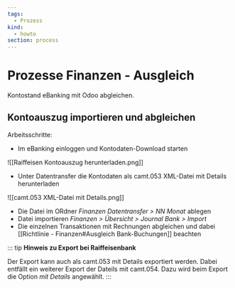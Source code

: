 ```yaml
---
tags:
  - Prozess
kind:
  - howto
section: process
---
```


# Prozesse Finanzen - Ausgleich

Kontostand eBanking mit Odoo abgleichen.

## Kontoauszug importieren und abgleichen

Arbeitsschritte:

- Im eBanking einloggen und Kontodaten-Download starten

![[Raiffeisen Kontoauszug herunterladen.png]]

- Unter Datentransfer die Kontodaten als camt.053 XML-Datei mit Details herunterladen

![[camt.053 XML-Datei mit Details.png]]

- Die Datei im ORdner _Finanzen Datentransfer > NN Monat_ ablegen
- Datei importieren _Finanzen > Übersicht > Journal Bank > Import_
- Die einzelnen Transaktionen mit Rechnungen abgleichen und dabei [[Richtlinie - Finanzen#Ausgleich Bank-Buchungen]] beachten

::: tip
**Hinweis zu Export bei Raiffeisenbank**

Der Export kann auch als camt.053 mit Details exportiert werden. Dabei entfällt ein weiterer Export der Dateils mit camt.054. Dazu wird beim Export die Option _mit Details_ angewählt.
:::
